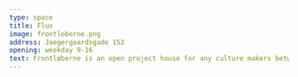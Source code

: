 ```yaml
---
type: space
title: Flux
image: frontloberne.png
address: Jaegergaardsgade 152
opening: weekday 9-16
text: Frontløberne is an open project house for any culture makers between 16-35 years. A place everyone can visit and work, play, draw, write, hold a small meeting or just mingle.
---
```

